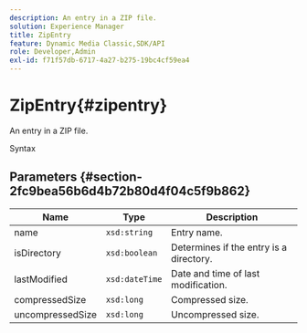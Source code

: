 ```yaml
---
description: An entry in a ZIP file.
solution: Experience Manager
title: ZipEntry
feature: Dynamic Media Classic,SDK/API
role: Developer,Admin
exl-id: f71f57db-6717-4a27-b275-19bc4cf59ea4
---
```

# ZipEntry{#zipentry}

An entry in a ZIP file.

 Syntax 

## Parameters {#section-2fc9bea56b6d4b72b80d4f04c5f9b862}

|  Name  | Type  | Description  |
|---|---|---|
|  name  | `xsd:string`  | Entry name.  |
|  isDirectory  | `xsd:boolean`  | Determines if the entry is a directory.  |
|  lastModified  | `xsd:dateTime`  | Date and time of last modification.  |
|  compressedSize  | `xsd:long`  | Compressed size.  |
|  uncompressedSize  | `xsd:long`  | Uncompressed size.  |
